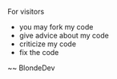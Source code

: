 For visitors
  - you may fork my code
  - give advice about my code
  - criticize my code
  - fix the code

~~ BlondeDev